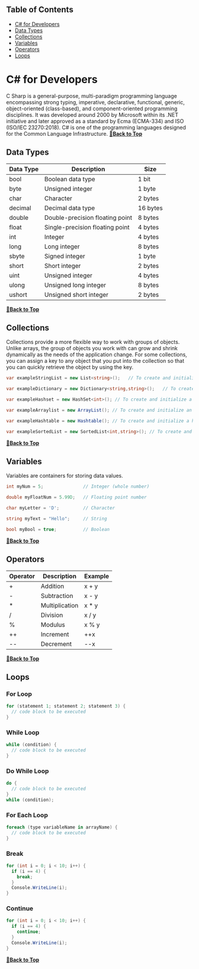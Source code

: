 ## Table of Contents

- [C# for Developers](#table-of-contents)
- [Data Types](#data-types)
- [Collections](#data-collections)
- [Variables](#variables)
- [Operators](#operators)
- [Loops](#loops)

# C# for Developers

C Sharp is a general-purpose, multi-paradigm programming language encompassing strong typing, imperative, declarative, functional, generic, object-oriented (class-based), and component-oriented programming disciplines. It was developed around 2000 by Microsoft within its .NET initiative and later approved as a standard by Ecma (ECMA-334) and ISO (ISO/IEC 23270:2018). C# is one of the programming languages designed for the Common Language Infrastructure.
**[🔼Back to Top](#table-of-contents)**

## Data Types

| Data Type | Description                     | Size     |
| --------- | ------------------------------- | -------- |
| bool      | Boolean data type               | 1 bit    |
| byte      | Unsigned integer                | 1 byte   |
| char      | Character                       | 2 bytes  |
| decimal   | Decimal data type               | 16 bytes |
| double    | Double-precision floating point | 8 bytes  |
| float     | Single-precision floating point | 4 bytes  |
| int       | Integer                         | 4 bytes  |
| long      | Long integer                    | 8 bytes  |
| sbyte     | Signed integer                  | 1 byte   |
| short     | Short integer                   | 2 bytes  |
| uint      | Unsigned integer                | 4 bytes  |
| ulong     | Unsigned long integer           | 8 bytes  |
| ushort    | Unsigned short integer          | 2 bytes  |

**[🔼Back to Top](#data-collections)**

## Collections
Collections provide a more flexible way to work with groups of objects. Unlike arrays, the group of objects you work with can grow and shrink dynamically as the needs of the application change. For some collections, you can assign a key to any object that you put into the collection so that you can quickly retrieve the object by using the key.

```csharp
var exampleStringList = new List<string>();   // To create and initialize a list of strings

var exampleDictionary = new Dictionary<string,string>();   // To create and initialize a dictionary which holds the key as a string and value as a string

var exampleHashset = new HashSet<int>(); // To create and initialize a HashSet of integers

var exampleArraylist = new ArrayList(); // To create and initialize an ArrayList object

var exampleHashtable = new Hashtable(); // To create and initialize a hashtable

var exampleSortedList = new SortedList<int,string>(); // To create and initialize a SortedList
```

**[🔼Back to Top](#table-of-contents)**

## Variables

Variables are containers for storing data values.

```csharp
int myNum = 5;               // Integer (whole number)

double myFloatNum = 5.99D;   // Floating point number

char myLetter = 'D';         // Character

string myText = "Hello";     // String

bool myBool = true;          // Boolean
```

**[🔼Back to Top](#table-of-contents)**

## Operators

| Operator | Description    | Example |
| -------- | -------------- | ------- |
| +        | Addition       | x + y   |
| -        | Subtraction    | x - y   |
| \*       | Multiplication | x \* y  |
| /        | Division       | x / y   |
| %        | Modulus        | x % y   |
| ++       | Increment      | ++x     |
| --       | Decrement      | --x     |

**[🔼Back to Top](#table-of-contents)**

## Loops

### For Loop

```csharp
for (statement 1; statement 2; statement 3) {
  // code block to be executed
}
```

### While Loop

```csharp
while (condition) {
  // code block to be executed
}
```

### Do While Loop

```csharp
do {
  // code block to be executed
}
while (condition);
```

### For Each Loop

```csharp
foreach (type variableName in arrayName) {
  // code block to be executed
}
```

### Break

```csharp
for (int i = 0; i < 10; i++) {
  if (i == 4) {
    break;
  }
  Console.WriteLine(i);
}
```

### Continue

```csharp
for (int i = 0; i < 10; i++) {
  if (i == 4) {
    continue;
  }
  Console.WriteLine(i);
}
```

**[🔼Back to Top](#table-of-contents)**

